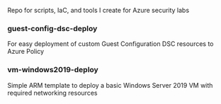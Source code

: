 Repo for scripts, IaC, and tools I create for Azure security labs

### guest-config-dsc-deploy
For easy deployment of custom Guest Configuration DSC resources to Azure Policy

### vm-windows2019-deploy
Simple ARM template to deploy a basic Windows Server 2019 VM with required networking resources
